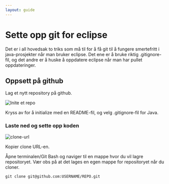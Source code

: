 ```yaml
---
layout: guide
---
```


# Sette opp git for eclipse

Det er i all hovedsak to triks som må til for å få git til å fungere smertefritt i java-prosjekter når man bruker eclipse. Det ene er å bruke riktig .gitignore-fil, og det andre er å huske å oppdatere eclipse når man har pullet oppdateringer.

## Oppsett på github

Lag et nytt repository på github.

![Inite et repo](images/init-repo.png)

Kryss av for å initialize med en README-fil, og velg .gitignore-fil for Java.

### Laste ned og sette opp koden

![clone-url](images/clone-url.png)

Kopier clone URL-en.

Åpne terminalen/Git Bash og naviger til en mappe hvor du vil lagre repositoryet.
Vær obs på at det lages en egen mappe for repositoryet når du cloner.

```
git clone git@github.com:USERNAME/REPO.git
```

